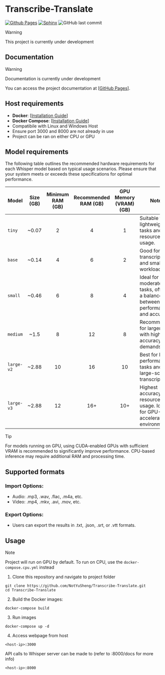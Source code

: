 # Transcribe-Translate

[![Github Pages](https://img.shields.io/badge/github%20pages-121013?style=for-the-badge&logo=github&logoColor=white)](https://notyusheng.github.io/Transcribe-Translate/)
[![Sphinx](https://img.shields.io/badge/Sphinx-000?logo=sphinx&logoColor=fff)](https://notyusheng.github.io/Transcribe-Translate/index.html)
![GitHub last commit](https://img.shields.io/github/last-commit/NotYuSheng/Transcribe-Translate?color=red)

> [!WARNING]  
> This project is currently under development

## Documentation
> [!WARNING]  
> Documentation is currently under development

You can access the project documentation at [[GitHub Pages](https://notyusheng.github.io/Transcribe-Translate/)].

## Host requirements
- **Docker**: [[Installation Guide](https://docs.docker.com/engine/install/)]
- **Docker Compose**: [[Installation Guide](https://docs.docker.com/compose/install/)]
- Compatibile with Linux and Windows Host
- Ensure port 3000 and 8000 are not already in use
- Project can be ran on either CPU or GPU

## Model requirements
The following table outlines the recommended hardware requirements for each Whisper model based on typical usage scenarios. Please ensure that your system meets or exceeds these specifications for optimal performance.

| Model      | Size (GB) | Minimum RAM (GB) | Recommended RAM (GB) | GPU Memory (VRAM) (GB) | Notes                                              |
|------------|:----------:|:----------------:|:--------------------:|:----------------------:|---------------------------------------------------|
| `tiny`     | ~0.07      | 2                | 4                    | 1                      | Suitable for lightweight tasks and low resource usage. |
| `base`     | ~0.14      | 4                | 6                    | 2                      | Good for basic transcription and smaller workloads. |
| `small`    | ~0.46      | 6                | 8                    | 4                      | Ideal for moderate tasks, offering a balance between performance and accuracy. |
| `medium`   | ~1.5       | 8                | 12                   | 8                      | Recommended for larger tasks with higher accuracy demands. |
| `large-v2` | ~2.88      | 10               | 16                   | 10                     | Best for high-performance tasks and large-scale transcription. |
| `large-v3` | ~2.88      | 12               | 16+                  | 10+                    | Highest accuracy and resource usage. Ideal for GPU-accelerated environments. |

> [!TIP]
> For models running on GPU, using CUDA-enabled GPUs with sufficient VRAM is recommended to significantly improve performance. CPU-based inference may require additional RAM and processing time.

## Supported formats

### Import Options:
- Audio: .mp3, .wav, .flac, .m4a, etc.
- Video: .mp4, .mkv, .avi, .mov, etc.

### Export Options: 
- Users can export the results in .txt, .json, .srt, or .vtt formats.


## Usage
> [!NOTE]
> Project will run on GPU by default. To run on CPU, use the `docker-compose.cpu.yml` instead

1.  Clone this repository and navigate to project folder
```
git clone https://github.com/NotYuSheng/Transcribe-Translate.git
cd Transcribe-Translate
```

2.  Build the Docker images:
```
docker-compose build
```

3.  Run images
```
docker-compose up -d
```

4.  Access webpage from host
```
<host-ip>:3000
```

API calls to Whisper server can be made to (refer to <host-ip>:8000/docs for more info)
```
<host-ip>:8000
```
